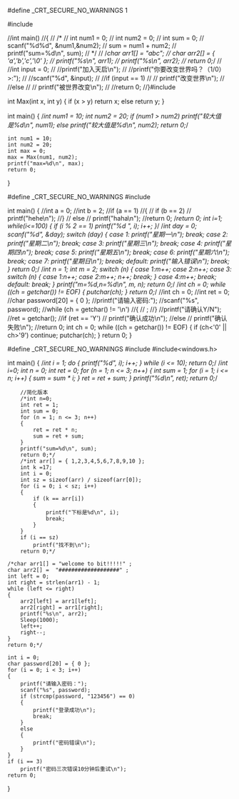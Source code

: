 #define  _CRT_SECURE_NO_WARNINGS  1

#include <iostream>

//int main()
//{
//	/*
//	int num1 = 0;
//	int num2 = 0;
//	int sum = 0;
//	scanf("%d%d", &num1,&num2);
//	sum = num1 + num2;
//	printf("sum=%d\n", sum);
//	*/
//	/*char arr1[] = "abc";
//	char arr2[] = { 'a','b','c','\0' };
//	printf("%s\n", arr1);
//	printf("%s\n", arr2);
//	return 0;*/
//	//int input = 0;
//	//printf("加入天启\n");
//	//printf("你要改变世界吗？（1/0）>:");
//	//scanf("%d", &input);
//	//if (input == 1)
//	//	printf("改变世界\n");
//	//else
//	//	printf("被世界改变\n");
//	//return 0;
//}#include <iostream>

int Max(int x, int y)
{
	if (x > y)
		return x;
	else
		return y;
}

int main()
{
	/*int num1 = 10;
	int num2 = 20;
	if (num1 > num2)
		printf("较大值是%d\n", num1);
	else
		printf("较大值是%d\n", num2);
	return 0;*/

	int num1 = 10;
	int num2 = 20;
	int max = 0;
	max = Max(num1, num2);
	printf("max=%d\n", max);
	return 0;

}





#define _CRT_SECURE_NO_WARNINGS 
#include <iostream>

int main()
{
	//int a = 0;
	//int b = 2;
	//if (a == 1)
	//{
	//	if (b == 2)
	//		printf("hehe\n");
	//}
	//	else
	//		printf("haha\n");
	//return 0;
	/*return 0;
	int i=1;
	while(i<=100)
	{
		if (i % 2 == 1)
			printf("%d ", i);
		i++;
	}*/
	/*int day = 0;
	scanf("%d", &day);
	switch (day)
	{
	case 1:
		printf("星期一\n");
		break;
	case 2:
		printf("星期二\n");
		break;
	case 3:
		printf("星期三\n");
		break;
	case 4:
		printf("星期四\n");
		break;
	case 5:
		printf("星期五\n");
		break;
	case 6:
		printf("星期六\n");
		break;
	case 7:
		printf("星期日\n");
		break;
	default:
		printf("输入错误\n");
		break;
	}
	return 0;*/
	/*int n = 1;
	int m = 2;
	switch (n)
	{
	case 1:m++;
	case 2:n++;
	case 3:
		switch (n)
		{
		case 1:n++;
		case 2:m++; n++; break;
		}
	case 4:m++;
		break;
	default:
		break;
	}
	printf("m=%d,n=%d\n", m, n);
	return 0;*/
	/*int ch = 0;
	while ((ch = getchar()) != EOF)
	{
		putchar(ch);
	}
	return 0;*/
	//int ch = 0;
	//int ret = 0;
	//char password[20] = { 0 };
	//printf("请输入密码:");
	//scanf("%s", password);
	//while (ch = getchar() != '\n')
	//{
	//	;
	//}
	//printf("请确认Y/N");
	//ret = getchar();
	//if (ret == 'Y')
	//	printf("确认成功\n");
	//else
	//	printf("确认失败\n");
	//return 0;
	int ch = 0;
	while ((ch = getchar()) != EOF)
	{
		if (ch<'0' || ch>'9')
			continue;
		putchar(ch);
	}
	return 0;
}

#define _CRT_SECURE_NO_WARNINGS
#include <iostream>
#include<windows.h>

int main()
{
	/*int i = 1;
	do
	{
		printf("%d", i);
		i++;
	}
	while (i <= 10);
		return 0;*/
		/*int i=0;
		int n = 0;
		int ret = 0;
		for (n = 1; n <= 3; n++)
		{
			int sum = 1;
			for (i = 1; i <= n; i++)
			{
				sum = sum * i;
			}
			ret = ret + sum;
		}
		printf("%d\n", ret);
		return 0;*/

		//简化版本
		/*int n=0;
		int ret = 1;
		int sum = 0;
		for (n = 1; n <= 3; n++)
		{
			ret = ret * n;
			sum = ret + sum;
		}
		printf("sum=%d\n", sum);
		return 0;*/
		/*int arr[] = { 1,2,3,4,5,6,7,8,9,10 };
		int k =17;
		int i = 0;
		int sz = sizeof(arr) / sizeof(arr[0]);
		for (i = 0; i < sz; i++)
		{
			if (k == arr[i])
			{
				printf("下标是%d\n", i);
				break;
			}
		}
		if (i == sz)
			printf("找不到\n");
		return 0;*/

	/*char arr1[] = "welcome to bit!!!!!" ;
	char arr2[] =  "###################" ;
	int left = 0;
	int right = strlen(arr1) - 1;
	while (left <= right)
	{
		arr2[left] = arr1[left];
		arr2[right] = arr1[right];
		printf("%s\n", arr2);
		Sleep(1000);
		left++;
		right--;
	}
	return 0;*/

	int i = 0;
	char password[20] = { 0 };
	for (i = 0; i < 3; i++)
	{
		printf("请输入密码：");
		scanf("%s", password);
		if (strcmp(password, "123456") == 0)
		{
			printf("登录成功\n");
			break;
		}
		else
		{
			printf("密码错误\n");
		}
	}
	if (i == 3)
		printf("密码三次错误10分钟后重试\n");
	return 0;

}



